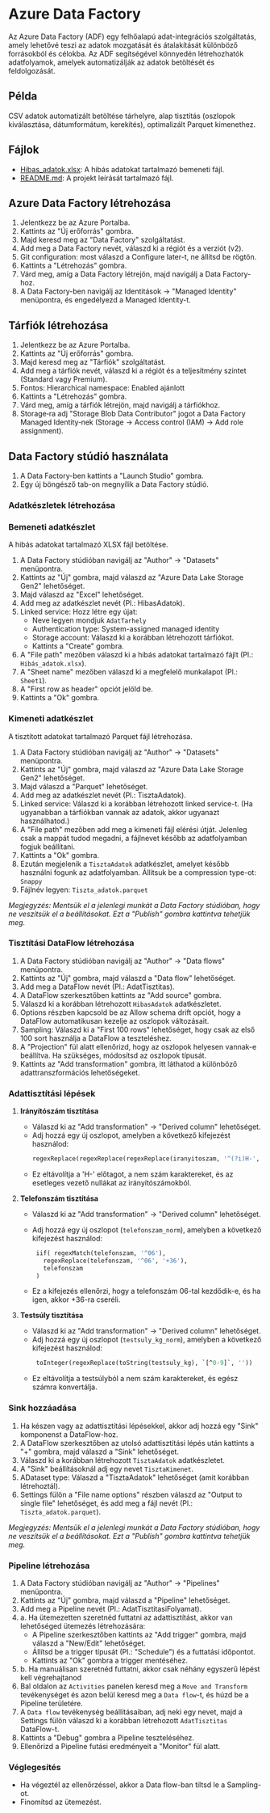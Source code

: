 # Azure Data Factory

Az Azure Data Factory (ADF) egy felhőalapú adat-integrációs szolgáltatás, amely lehetővé teszi az adatok mozgatását és átalakítását különböző forrásokból és célokba. Az ADF segítségével könnyedén létrehozhatók adatfolyamok, amelyek automatizálják az adatok betöltését és feldolgozását.

## Példa

CSV adatok automatizált betöltése tárhelyre, alap tisztítás (oszlopok kiválasztása, dátumformátum, kerekítés), optimalizált Parquet kimenethez.

## Fájlok

- [Hibas_adatok.xlsx](Hibas_adatok.xlsx): A hibás adatokat tartalmazó bemeneti fájl.
- [README.md](README.md): A projekt leírását tartalmazó fájl.

## Azure Data Factory létrehozása

1. Jelentkezz be az Azure Portalba.
2. Kattints az "Új erőforrás" gombra.
3. Majd keresd meg az "Data Factory" szolgáltatást.
4. Add meg a Data Factory nevét, válaszd ki a régiót és a verziót (v2).
5. Git configuration: most válaszd a Configure later-t, ne állítsd be rögtön.
6. Kattints a "Létrehozás" gombra.
7. Várd meg, amíg a Data Factory létrejön, majd navigálj a Data Factory-hoz.
8. A Data Factory-ben navigálj az Identitások → "Managed Identity" menüpontra, és engedélyezd a Managed Identity-t.

## Tárfiók létrehozása

1. Jelentkezz be az Azure Portalba.
2. Kattints az "Új erőforrás" gombra.
3. Majd keresd meg az "Tárfiók" szolgáltatást.
4. Add meg a tárfiók nevét, válaszd ki a régiót és a teljesítmény szintet (Standard vagy Premium).
5. Fontos: Hierarchical namespace: Enabled ajánlott
6. Kattints a "Létrehozás" gombra.
7. Várd meg, amíg a tárfiók létrejön, majd navigálj a tárfiókhoz.
8. Storage‑ra adj "Storage Blob Data Contributor" jogot a Data Factory Managed Identity‑nek (Storage → Access control (IAM) → Add role assignment).

## Data Factory stúdió használata

1. A Data Factory-ben kattints a "Launch Studio" gombra.
2. Egy új böngésző tab-on megnyílik a Data Factory stúdió.

### Adatkészletek létrehozása

### Bemeneti adatkészlet

A hibás adatokat tartalmazó XLSX fájl betöltése.

1. A Data Factory stúdióban navigálj az "Author" → "Datasets" menüpontra.
2. Kattints az "Új" gombra, majd válaszd az "Azure Data Lake Storage Gen2" lehetőséget.
3. Majd válaszd az "Excel" lehetőséget.
4. Add meg az adatkészlet nevét (Pl.: HibasAdatok).
5. Linked service: Hozz létre egy újat:
   - Neve legyen mondjuk `AdatTarhely`
   - Authentication type: System-assigned managed identity
   - Storage account: Válaszd ki a korábban létrehozott tárfiókot.
   - Kattints a "Create" gombra.
6. A "File path" mezőben válaszd ki a hibás adatokat tartalmazó fájlt (Pl.: `Hibás_adatok.xlsx`).
7. A "Sheet name" mezőben válaszd ki a megfelelő munkalapot (Pl.: `Sheet1`).
8. A "First row as header" opciót jelöld be.
9. Kattints a "Ok" gombra.

### Kimeneti adatkészlet

A tisztított adatokat tartalmazó Parquet fájl létrehozása.

1. A Data Factory stúdióban navigálj az "Author" → "Datasets" menüpontra.
2. Kattints az "Új" gombra, majd válaszd az "Azure Data Lake Storage Gen2" lehetőséget.
3. Majd válaszd a "Parquet" lehetőséget.
4. Add meg az adatkészlet nevét (Pl.: TisztaAdatok).
5. Linked service: Válaszd ki a korábban létrehozott linked service-t. (Ha ugyanabban a tárfiókban vannak az adatok, akkor ugyanazt használhatod.)
6. A "File path" mezőben add meg a kimeneti fájl elérési útját. Jelenleg csak a mappát tudod megadni, a fájlnevet később az adatfolyamban fogjuk beállítani.
7. Kattints a "Ok" gombra.
8. Ezután megjelenik a `TisztaAdatok` adatkészlet, amelyet később használni fogunk az adatfolyamban. Állítsuk be a compression type-ot: `Snappy`
9. Fájlnév legyen: `Tiszta_adatok.parquet`

_Megjegyzés: Mentsük el a jelenlegi munkát a Data Factory stúdióban, hogy ne veszítsük el a beállításokat. Ezt a "Publish" gombra kattintva tehetjük meg._

### Tisztítási DataFlow létrehozása

1. A Data Factory stúdióban navigálj az "Author" → "Data flows" menüpontra.
2. Kattints az "Új" gombra, majd válaszd a "Data flow" lehetőséget.
3. Add meg a DataFlow nevét (Pl.: AdatTisztitas).
4. A DataFlow szerkesztőben kattints az "Add source" gombra.
5. Válaszd ki a korábban létrehozott `HibasAdatok` adatkészletet.
6. Options részben kapcsold be az Allow schema drift opciót, hogy a DataFlow automatikusan kezelje az oszlopok változásait.
7. Sampling: Válaszd ki a "First 100 rows" lehetőséget, hogy csak az első 100 sort használja a DataFlow a teszteléshez.
8. A "Projection" fül alatt ellenőrizd, hogy az oszlopok helyesen vannak-e beállítva. Ha szükséges, módosítsd az oszlopok típusát.
9. Kattints az "Add transformation" gombra, itt láthatod a különböző adattranszformációs lehetőségeket.

### Adattisztítási lépések

1. **Irányítószám tisztítása**

   - Válaszd ki az "Add transformation" → "Derived column" lehetőséget.
   - Adj hozzá egy új oszlopot, amelyben a következő kifejezést használod:
     ```sql
     regexReplace(regexReplace(regexReplace(iranyitoszam, '^(?i)H-', ''),'[^0-9]', ''),'^0+', '')
     ```
   - Ez eltávolítja a 'H-' előtagot, a nem szám karaktereket, és az esetleges vezető nullákat az irányítószámokból.

2. **Telefonszám tisztítása**

   - Válaszd ki az "Add transformation" → "Derived column" lehetőséget.
   - Adj hozzá egy új oszlopot (`telefonszam_norm`), amelyben a következő kifejezést használod:

     ```sql
      iif( regexMatch(telefonszam, '^06'),
        regexReplace(telefonszam, '^06', '+36'),
        telefonszam
      )
     ```

   - Ez a kifejezés ellenőrzi, hogy a telefonszám 06-tal kezdődik-e, és ha igen, akkor +36-ra cseréli.

3. **Testsúly tisztítása**
   - Válaszd ki az "Add transformation" → "Derived column" lehetőséget.
   - Adj hozzá egy új oszlopot (`testsuly_kg_norm`), amelyben a következő kifejezést használod:
     ```sql
      toInteger(regexReplace(toString(testsuly_kg), `[^0-9]`, ''))
     ```
   - Ez eltávolítja a testsúlyból a nem szám karaktereket, és egész számra konvertálja.

### Sink hozzáadása

1. Ha készen vagy az adattisztítási lépésekkel, akkor adj hozzá egy "Sink" komponenst a DataFlow-hoz.
2. A DataFlow szerkesztőben az utolsó adattisztítási lépés után kattints a "+" gombra, majd válaszd a "Sink" lehetőséget.
3. Válaszd ki a korábban létrehozott `TisztaAdatok` adatkészletet.
4. A "Sink" beállításoknál adj egy nevet `TisztaKimenet`.
5. ADataset type: Válaszd a "TisztaAdatok" lehetőséget (amit korábban létrehoztál).
6. Settings fülön a "File name options" részben válaszd az "Output to single file" lehetőséget, és add meg a fájl nevét (Pl.: `Tiszta_adatok.parquet`).

_Megjegyzés: Mentsük el a jelenlegi munkát a Data Factory stúdióban, hogy ne veszítsük el a beállításokat. Ezt a "Publish" gombra kattintva tehetjük meg._

### Pipeline létrehozása

1. A Data Factory stúdióban navigálj az "Author" → "Pipelines" menüpontra.
2. Kattints az "Új" gombra, majd válaszd a "Pipeline" lehetőséget.
3. Add meg a Pipeline nevét (Pl.: AdatTisztitasiFolyamat).
4. a. Ha ütemezetten szeretnéd futtatni az adattisztítást, akkor van lehetőséged ütemezés létrehozására:
   - A Pipeline szerkesztőben kattints az "Add trigger" gombra, majd válaszd a "New/Edit" lehetőséget.
   - Állítsd be a trigger típusát (Pl.: "Schedule") és a futtatási időpontot.
   - Kattints az "Ok" gombra a trigger mentéséhez.
5. b. Ha manuálisan szeretnéd futtatni, akkor csak néhány egyszerű lépést kell végrehajtanod
6. Bal oldalon az `Activities` panelen keresd meg a `Move and Transform` tevékenységet és azon belül keresd meg a `Data flow`-t, és húzd be a Pipeline területére.
7. A `Data flow` tevékenység beállításaiban, adj neki egy nevet, majd a Settings fülön válaszd ki a korábban létrehozott `AdatTisztitas` DataFlow-t.
8. Kattints a "Debug" gombra a Pipeline teszteléséhez.
9. Ellenőrizd a Pipeline futási eredményeit a "Monitor" fül alatt.

### Véglegesítés

- Ha végeztél az ellenőrzéssel, akkor a Data flow-ban tiltsd le a Sampling-ot.
- Finomítsd az ütemezést.
